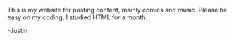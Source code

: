 This is my website for posting content, mainly comics and music. Please be easy on my coding, I studied HTML for a month.

-Justin
